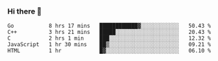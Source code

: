 ### Hi there 👋

<!--
**KLXLjun/KLXLjun** is a ✨ _special_ ✨ repository because its `README.md` (this file) appears on your GitHub profile.

Here are some ideas to get you started:

- 🔭 I’m currently working on ...
- 🌱 I’m currently learning ...
- 👯 I’m looking to collaborate on ...
- 🤔 I’m looking for help with ...
- 💬 Ask me about ...
- 📫 How to reach me: ...
- 😄 Pronouns: ...
- ⚡ Fun fact: ...
-->

<!--START_SECTION:waka-->
```text
Go           8 hrs 17 mins   ████████████▓░░░░░░░░░░░░   50.43 % 
C++          3 hrs 21 mins   █████░░░░░░░░░░░░░░░░░░░░   20.43 % 
C            2 hrs 1 min     ███░░░░░░░░░░░░░░░░░░░░░░   12.32 % 
JavaScript   1 hr 30 mins    ██▒░░░░░░░░░░░░░░░░░░░░░░   09.21 % 
HTML         1 hr            █▓░░░░░░░░░░░░░░░░░░░░░░░   06.10 % 
```
<!--END_SECTION:waka-->
